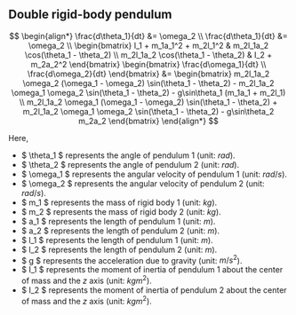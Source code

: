 ## Double rigid-body pendulum

$$
\begin{align*}
\frac{d\theta_1}{dt} &= \omega_2 \\
\frac{d\theta_1}{dt} &= \omega_2 \\
\begin{bmatrix}
I_1 + m_1a_1^2 + m_2l_1^2 & m_2l_1a_2 \cos(\theta_1 - \theta_2) \\
m_2l_1a_2 \cos(\theta_1 - \theta_2) & I_2 + m_2a_2^2
\end{bmatrix}
\begin{bmatrix}
\frac{d\omega_1}{dt} \\
\frac{d\omega_2}{dt}
\end{bmatrix}
&=
\begin{bmatrix}
m_2l_1a_2 \omega_2 (\omega_1 - \omega_2) \sin(\theta_1 - \theta_2) - m_2l_1a_2 \omega_1 \omega_2 \sin(\theta_1 - \theta_2) - g\sin\theta_1 (m_1a_1 + m_2l_1) \\
m_2l_1a_2 \omega_1 (\omega_1 - \omega_2) \sin(\theta_1 - \theta_2) + m_2l_1a_2 \omega_1 \omega_2 \sin(\theta_1 - \theta_2) - g\sin\theta_2 m_2a_2
\end{bmatrix}
\end{align*}
$$

Here,
- $ \theta_1 $ represents the angle of pendulum 1 (unit: $rad$).
- $ \theta_2 $ represents the angle of pendulum 2 (unit: $rad$).
- $ \omega_1 $ represents the angular velocity of pendulum 1 (unit: $rad/s$).
- $ \omega_2 $ represents the angular velocity of pendulum 2 (unit: $rad/s$).
- $ m_1 $ represents the mass of rigid body 1 (unit: $kg$).
- $ m_2 $ represents the mass of rigid body 2 (unit: $kg$).
- $ a_1 $ represents the length of pendulum 1 (unit: $m$).
- $ a_2 $ represents the length of pendulum 2 (unit: $m$).
- $ l_1 $ represents the length of pendulum 1 (unit: $m$).
- $ l_2 $ represents the length of pendulum 2 (unit: $m$).
- $ g $ represents the acceleration due to gravity (unit: $m/s^2$).
- $ I_1 $ represents the moment of inertia of pendulum 1 about the center of mass and the $z$ axis (unit: $kgm^2$).
- $ I_2 $ represents the moment of inertia of pendulum 2 about the center of mass and the $z$ axis (unit: $kgm^2$).
